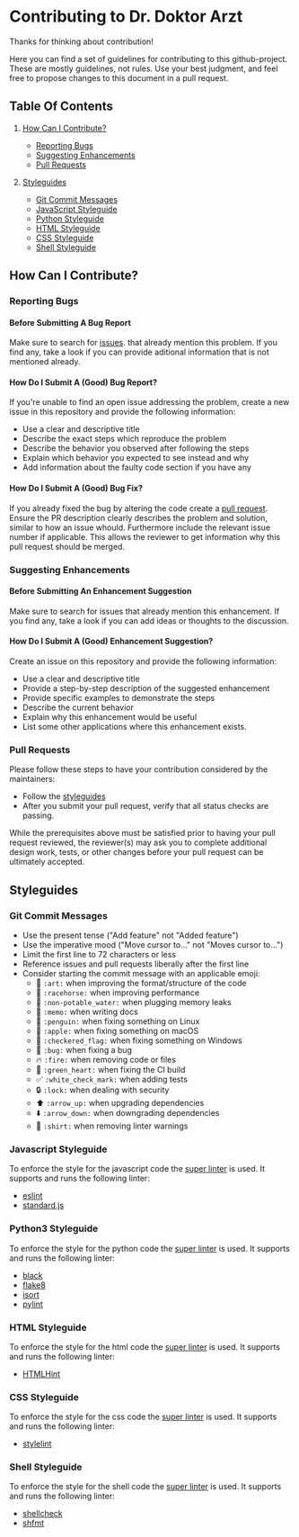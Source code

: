 # Contributing to Dr. Doktor Arzt

Thanks for thinking about contribution!

Here you can find a set of guidelines for contributing to this github-project.
These are mostly guidelines, not rules.
Use your best judgment, and feel free to propose changes to this document in a pull request.

## Table Of Contents

1. [How Can I Contribute?](#how-can-i-contribute)
    * [Reporting Bugs](#reporting-bugs)
    * [Suggesting Enhancements](#suggesting-enhancements)
    * [Pull Requests](#pull-requests)

2. [Styleguides](#styleguides)
    * [Git Commit Messages](#git-commit-messages)
    * [JavaScript Styleguide](#javascript-styleguide)
    * [Python Styleguide](#python-styleguide)
    * [HTML Styleguide](#html-styleguide)
    * [CSS Styleguide](#css-styleguide)
    * [Shell Styleguide](#shell-styleguide)

## How Can I Contribute?

### Reporting Bugs

#### Before Submitting A Bug Report
Make sure to search for [issues](https://github.com/rwarnking/dr-doktor-arzt/issues).
that already mention this problem. If you find any, take a look
if you can provide aditional information that is not mentioned already.

#### How Do I Submit A (Good) Bug Report?
If you're unable to find an open issue addressing the problem,
create a new issue in this repository and provide the following information:

* Use a clear and descriptive title
* Describe the exact steps which reproduce the problem
* Describe the behavior you observed after following the steps
* Explain which behavior you expected to see instead and why
* Add information about the faulty code section if you have any

#### How Do I Submit A (Good) Bug Fix?
If you already fixed the bug by altering the code create a [pull request](#pull-requests).
Ensure the PR description clearly describes the problem and solution, similar to how an issue
whould. Furthermore include the relevant issue number if applicable.
This allows the reviewer to get information why this pull request should be merged.

### Suggesting Enhancements

#### Before Submitting An Enhancement Suggestion
Make sure to search for issues that already mention this enhancement.
If you find any, take a look if you can add ideas or thoughts to the discussion.

#### How Do I Submit A (Good) Enhancement Suggestion?
Create an issue on this repository and provide the following information:

* Use a clear and descriptive title
* Provide a step-by-step description of the suggested enhancement
* Provide specific examples to demonstrate the steps
* Describe the current behavior
* Explain why this enhancement would be useful
* List some other applications where this enhancement exists.

### Pull Requests
Please follow these steps to have your contribution considered by the maintainers:

* Follow the [styleguides](#styleguides)
* After you submit your pull request, verify that all status checks are passing.

While the prerequisites above must be satisfied prior to having your pull request reviewed,
the reviewer(s) may ask you to complete additional design work, tests,
or other changes before your pull request can be ultimately accepted.

## Styleguides

### Git Commit Messages

* Use the present tense ("Add feature" not "Added feature")
* Use the imperative mood ("Move cursor to..." not "Moves cursor to...")
* Limit the first line to 72 characters or less
* Reference issues and pull requests liberally after the first line
* Consider starting the commit message with an applicable emoji:
    * :art: `:art:` when improving the format/structure of the code
    * :racehorse: `:racehorse:` when improving performance
    * :non-potable_water: `:non-potable_water:` when plugging memory leaks
    * :memo: `:memo:` when writing docs
    * :penguin: `:penguin:` when fixing something on Linux
    * :apple: `:apple:` when fixing something on macOS
    * :checkered_flag: `:checkered_flag:` when fixing something on Windows
    * :bug: `:bug:` when fixing a bug
    * :fire: `:fire:` when removing code or files
    * :green_heart: `:green_heart:` when fixing the CI build
    * :white_check_mark: `:white_check_mark:` when adding tests
    * :lock: `:lock:` when dealing with security
    * :arrow_up: `:arrow_up:` when upgrading dependencies
    * :arrow_down: `:arrow_down:` when downgrading dependencies
    * :shirt: `:shirt:` when removing linter warnings

### Javascript Styleguide

To enforce the style for the javascript code the [super linter](https://github.com/github/super-linter) is used.
It supports and runs the following linter:

* [eslint](https://eslint.org)
* [standard.js](https://standardjs.com)

### Python3 Styleguide

To enforce the style for the python code the [super linter](https://github.com/github/super-linter) is used.
It supports and runs the following linter:

* [black](https://github.com/psf/black)
* [flake8](https://flake8.pycqa.org/en/latest/)
* [isort](https://pypi.org/project/isort/)
* [pylint](https://www.pylint.org)

### HTML Styleguide

To enforce the style for the html code the [super linter](https://github.com/github/super-linter) is used.
It supports and runs the following linter:

* [HTMLHint](https://github.com/htmlhint/HTMLHint)

### CSS Styleguide

To enforce the style for the css code the [super linter](https://github.com/github/super-linter) is used.
It supports and runs the following linter:

* [stylelint](https://stylelint.io)

### Shell Styleguide

To enforce the style for the shell code the [super linter](https://github.com/github/super-linter) is used.
It supports and runs the following linter:

* [shellcheck](https://github.com/koalaman/shellcheck)
* [shfmt](https://github.com/mvdan/sh)
